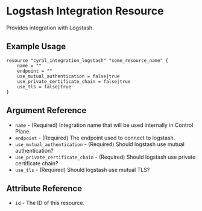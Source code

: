 # Logstash Integration Resource

Provides integration with Logstash.

## Example Usage

```hcl
resource "cyral_integration_logstash" "some_resource_name" {
    name = ""
    endpoint = ""
    use_mutual_authentication = false|true
    use_private_certificate_chain = false|true
    use_tls = false|true
}
```

## Argument Reference

- `name` - (Required) Integration name that will be used internally in Control Plane.
- `endpoint` - (Required) The endpoint used to connect to logstash.
- `use_mutual_authentication` - (Required) Should logstash use mutual authentication?
- `use_private_certificate_chain` - (Required) Should logstash use private certificate chain?
- `use_tls` - (Required) Should logstash use mutual TLS?

## Attribute Reference

- `id` - The ID of this resource.
